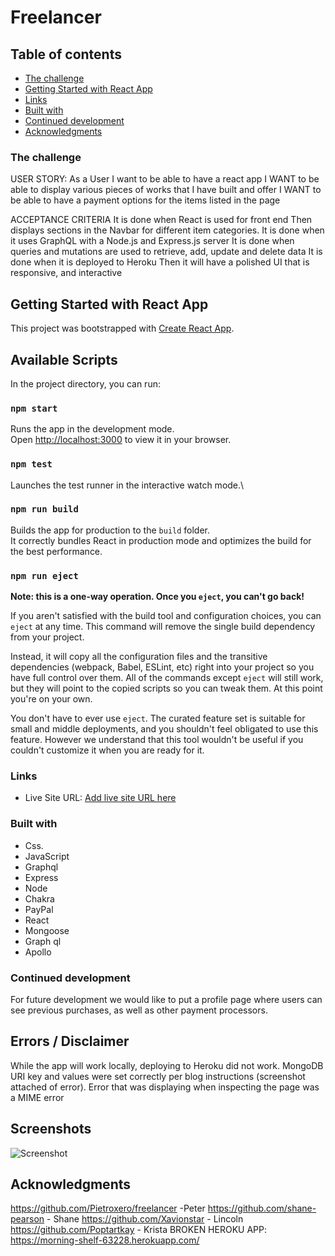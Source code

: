 
# Freelancer

## Table of contents

  - [The challenge](#the-challenge)
  - [Getting Started with React App](#getting-started-with-react-app)
  - [Links](#links)
  - [Built with](#built-with)
  - [Continued development](#continued-development)
- [Acknowledgments](#acknowledgments)





### The challenge

USER STORY:
As a User I want to be able to have a react app
I WANT to be able to display various pieces of works that I have built and offer
I WANT to be able to have a payment options for the items listed in the page


ACCEPTANCE CRITERIA
It is done when React is used for front end
Then displays sections in the Navbar for different item categories.
It is done when it uses GraphQL with a Node.js and Express.js server
It is done when queries and mutations are used to retrieve, add, update and delete data
It is done when it is deployed to Heroku
Then it will have a polished UI that is responsive, and interactive



## Getting Started with React App

This project was bootstrapped with [Create React App](https://github.com/facebook/create-react-app).

## Available Scripts

In the project directory, you can run:

### `npm start`

Runs the app in the development mode.\
Open [http://localhost:3000](http://localhost:3000) to view it in your browser.


### `npm test`

Launches the test runner in the interactive watch mode.\

### `npm run build`

Builds the app for production to the `build` folder.\
It correctly bundles React in production mode and optimizes the build for the best performance.

### `npm run eject`

**Note: this is a one-way operation. Once you `eject`, you can't go back!**

If you aren't satisfied with the build tool and configuration choices, you can `eject` at any time. This command will remove the single build dependency from your project.

Instead, it will copy all the configuration files and the transitive dependencies (webpack, Babel, ESLint, etc) right into your project so you have full control over them. All of the commands except `eject` will still work, but they will point to the copied scripts so you can tweak them. At this point you're on your own.

You don't have to ever use `eject`. The curated feature set is suitable for small and middle deployments, and you shouldn't feel obligated to use this feature. However we understand that this tool wouldn't be useful if you couldn't customize it when you are ready for it.


### Links

- Live Site URL: [Add live site URL here](https://your-live-site-url.com)



### Built with

- Css. 
- JavaScript 
- Graphql
- Express
- Node
- Chakra
- PayPal
- React
- Mongoose
- Graph ql
- Apollo


### Continued development
For future development we would like to put a profile page where users can see previous purchases, as well as other payment processors.

## Errors / Disclaimer

While the app will work locally, deploying to Heroku did not work. MongoDB URI key and values were set correctly per blog instructions (screenshot attached of error). Error that was displaying when inspecting the page was a MIME error


## Screenshots

![Screenshot](./client/src/Assets/heroku%20error.png)

## Acknowledgments

https://github.com/Pietroxero/freelancer -Peter
https://github.com/shane-pearson - Shane
https://github.com/Xavionstar - Lincoln
https://github.com/Poptartkay - Krista
BROKEN HEROKU APP: https://morning-shelf-63228.herokuapp.com/ 
